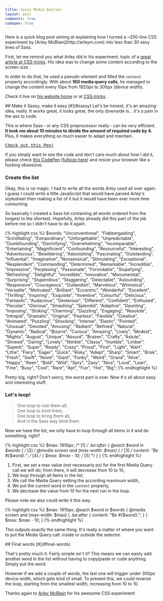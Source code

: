 ```yaml
---
title: Sassy Media Queries
layout: post
comments: true
codepen: true
---
```

<section>
Here is a quick blog post aiming at explaining how I turned a ~250-line CSS experiment by [Arley McBlain](http://arleym.com) into less than 30 sexy lines of Sass.

First, let me remind you what Arley did in his experiment, topic of a [great article at CSS-tricks](http://css-tricks.com/lark-queries/). His idea was to change some content according to the screen size.

In order to do that, he used a pseudo-element and filled the `content` property accordingly. With about **160 media query calls**, he managed to change the content every 10px from 1920px to 300px (device width).

Check it live on [his website home](http://arleym.com/) or at [CSS-tricks](http://css-tricks.com/examples/LarkQueries/).
</section>
<section id="sassy">
## Make it Sassy, make it easy [#](#sassy)
Let's be honest, it's an amazing idea, really. It works great, it looks great, the only downside is... it's a pain in the ass to code.

This is where Sass &dash; or any CSS preprocessor really &dash; can be very efficient. **It took me about 10 minutes to divide the amount of required code by 4.** Plus, it makes everything so much easier to adapt and maintain. 

<pre class="codepen" data-height="300" data-type="result" data-href="kBzra" data-user="HugoGiraudel" data-safe="true"><code></code><a href="http://codepen.io/HugoGiraudel/pen/kBzra">Check out this Pen!</a></pre>

If you simply want to see the code and don't care much about how I did it, please check [this CodePen](http://codepen.io/HugoGiraudel/pen/kBzra) ([fullsize here](http://codepen.io/HugoGiraudel/full/kBzra)) and resize your browser like a fucking obsessive.

### Create the list

Okay, this is no magic. I had to write all the words Arley used all over again. I guess I could write a little JavaScript that would have parsed Arley's stylesheet then making a list of it but it would have been ever more time consuming.

So basically I created a Sass list containing all words ordered from the longest to the shortest. Hopefully, Arley already did this part of the job before me so I didn't have to do it again.

{% highlight css %}
$words: "Unconventional", "Flabbergasting", "Scintillating", "Extraordinary", "Unforgettable", "Unpredictable", "Dumbfounding", "Electrifying", "Overwhelming", "Incomparable", "Entertaining", "Magnificient", "Confounding", "Resourceful", "Interesting", "Adventurous", "Bewildering", "Astonishing", "Fascinating", "Outstanding", "Influential", "Imaginative", "Nonsensical", "Stimulating", "Exceptional", "Resplendent", "Commanding", "Determined", "Remarkable", "Incredible", "Impressive", "Perplexing", "Passionate", "Formidable", "Stupefying", "Refreshing", "Delightful", "Incredible", "Innovative", "Monumemtal", "Surprising", "Stupendous", "Staggering", "Delectable", "Astounding", "Responsive", "Courageous", "Outlandish", "Marvelous", "Whimsical", "Versatile", "Motivated", "Brilliant", "Eccentric", "Wonderful", "Excellent", "Thrilling", "Inspiring", "Exquisite", "Inventive", "Colourful", "Delicious", "Fantastic", "Audacious", "Dexterous", "Different", "Confident", "Enthused", "Peculiar", "Glorious", "Smashing", "Splendid", "Adaptive", "Daunting", "Imposing", "Striking", "Charming", "Dazzling", "Engaging", "Resolute", "Intrepid", "Dramatic", "Original", "Fearless", "Flexible", "Creative", "Animated", "Puzzling", "Shocking", "Intense", "Elastic", "Pointed", "Unusual", "Devoted", "Amusing", "Radiant", "Refined", "Natural", "Dynamic", "Radical", "Bizarre", "Curious", "Amazing", "Lively", "Modest", "Mighty", "August", "Unique", "Absurd", "Brazen", "Crafty", "Astute", "Shrewd", "Daring", "Lovely", "Nimble", "Classy", "Humble", "Limber", "Superb", "Super", "Ready", "Crazy", "Proud", "First", "Light", "Alert", "Lithe", "Fiery", "Eager", "Quick", "Risky", "Adept", "Sharp", "Smart", "Brisk", "Fresh", "Swift", "Novel", "Giant", "Funky", "Weird", "Grand", "Alive", "Happy", "Keen", "Bold", "Wild", "Spry", "Zany", "Nice", "Loud", "Lean", "Fine", "Busy", "Cool", "Rare", "Apt", "Fun", "Hot", "Big";
{% endhighlight %}

Pretty big, right? Don't worry, the worst part is over. Now it's all about easy and interesting stuff.

### Let's loop!

> One loop to rule them all,  
> One loop to bind them,  
> One loop to bring them all,  
> And in the Sass way bind them.

Now we have the list, we only have to loop through all items in it and do something, right?

{% highlight css %}
$max: 1910px; /* [1] */
.be:after {
	@each $word in $words { /* [2] */
  		@media screen and (max-width: $max) { /* [3] */
    		content: "Be #{$word}."; /* [4] */
  		}
  		$max: $max - 10; /* [5] */
  	}
}
{% endhighlight %}

1. First, we set a max value (not necessarly px) for the first Media Query call we will do; from there, it will decrease from 10 to 10,
2. We loop through all items in the list,
3. We call the Media Query setting the according maximum width,
4. We put the current word in the `content` property,
5. We decrease the value from 10 for the next run in the loop.

Please note we also could write it this way:

{% highlight css %}
$max: 1910px;
@each $word in $words {
	@media screen and (max-width: $max) {
		.be:after {
    		content: "Be #{$word}.";
  		}
  	}
  	$max: $max - 10;
}
{% endhighlight %}

This outputs exactly the same thing. It's really a matter of where you want to put the Media Query call: inside or outside the selector.
</section>
<section id="final-words">
## Final words [#](#final-words)

That's pretty much it. Fairly simple isn't it? This means we can easily add another word in the list without having to copy/paste or code anything. Simply put the word.

However if we add a couple of words, the last one will trigger under 300px device width, which gets kind of small. To prevent this, we could reverse the loop, starting from the smallest width, increasing from 10 to 10.

Thanks again to [Arley McBlain](http://twitter.com/arleym) for his awesome CSS experiment!
</section>